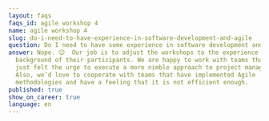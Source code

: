 ```yaml
---
layout: faqs
faqs_id: agile workshop 4
name: agile workshop 4
slug: do-i-need-to-have-experience-in-software-development-and-agile
question: Do I need to have some experience in software development and Agile?
answer: Nope. 😉  Our job is to adjust the workshops to the experience and
  background of their participants. We are happy to work with teams that have
  just felt the urge to execute a more nimble approach to project management.
  Also, we’d love to cooperate with teams that have implemented Agile
  methodologies and have a feeling that it is not efficient enough.
published: true
show_on_career: true
language: en
---
```

